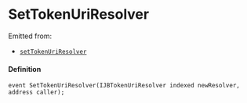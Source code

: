 # SetTokenUriResolver

Emitted from:

- [`setTokenUriResolver`](/dev/api/contracts/or-delegates/jbtiered721delegate/write/settokenuriresolver)

#### Definition

```
event SetTokenUriResolver(IJBTokenUriResolver indexed newResolver, address caller);
```
